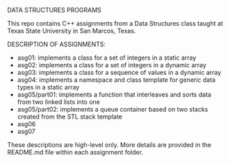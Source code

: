 DATA STRUCTURES PROGRAMS

This repo contains C++ assignments from a Data Structures class taught at Texas State University in San Marcos, Texas.

DESCRIPTION OF ASSIGNMENTS:
- asg01: implements a class for a set of integers in a static array
- asg02: implements a class for a set of integers in a dynamic array
- asg03: implements a class for a sequence of values in a dynamic array
- asg04: implements a namespace and class template for generic data types in a static array
- asg05/part01: implements a function that interleaves and sorts data from two linked lists into one
- asg05/part02: implements a queue container based on two stacks created from the STL stack template
- asg06
- asg07

These descriptions are high-level only. More details are provided in the README.md file within each assignment folder. 
